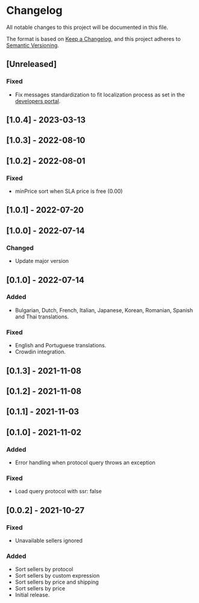 # Changelog

All notable changes to this project will be documented in this file.

The format is based on [Keep a Changelog](https://keepachangelog.com/en/1.0.0/),
and this project adheres to [Semantic Versioning](https://semver.org/spec/v2.0.0.html).

## [Unreleased]

### Fixed

- Fix messages standardization to fit localization process as set in the [developers portal](https://developers.vtex.com/docs/guides/vtex-io-documentation-8-translating-the-component).

## [1.0.4] - 2023-03-13

## [1.0.3] - 2022-08-10

## [1.0.2] - 2022-08-01

### Fixed

- minPrice sort when SLA price is free (0.00)

## [1.0.1] - 2022-07-20

## [1.0.0] - 2022-07-14

### Changed

- Update major version

## [0.1.0] - 2022-07-14

### Added

- Bulgarian, Dutch, French, Italian, Japanese, Korean, Romanian, Spanish and Thai translations.

### Fixed

- English and Portuguese translations.
- Crowdin integration.

## [0.1.3] - 2021-11-08

## [0.1.2] - 2021-11-08

## [0.1.1] - 2021-11-03

## [0.1.0] - 2021-11-02

### Added

- Error handling when protocol query throws an exception

### Fixed

- Load query protocol with ssr: false

## [0.0.2] - 2021-10-27

### Fixed

- Unavailable sellers ignored

### Added

- Sort sellers by protocol
- Sort sellers by custom expression
- Sort sellers by price and shipping
- Sort sellers by price
- Initial release.
